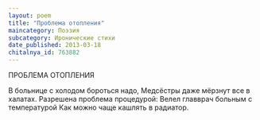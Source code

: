 ```yaml
---
layout: poem
title: "Проблема отопления"
maincategory: Поэзия
subcategory: Иронические стихи
date_published: 2013-03-18
chitalnya_id: 763882
---
```




ПРОБЛЕМА ОТОПЛЕНИЯ 

В больнице с холодом бороться надо,
Медсёстры даже мёрзнут все в халатах.
Разрешена проблема процедурой:
Велел главврач больным с температурой
Как можно чаще кашлять в радиатор.






